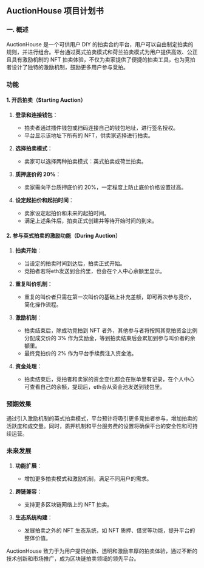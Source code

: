 ## AuctionHouse 项目计划书

### 一. 概述

AuctionHouse 是一个可供用户 DIY 的拍卖合约平台，用户可以自由制定拍卖的规则，并进行组合。平台通过英式拍卖模式和荷兰拍卖模式为用户提供高效、公正且具有激励机制的 NFT 拍卖体验，不仅为卖家提供了便捷的拍卖工具，也为竞拍者设计了独特的激励机制，鼓励更多用户参与竞拍。

### 功能

#### 1. 开启拍卖（Starting Auction）

1. **登录和连接钱包**：
   - 拍卖者通过插件钱包或扫码连接自己的钱包地址，进行签名授权。
   - 平台显示该地址下所有的 NFT，供卖家选择进行拍卖。

2. **选择拍卖模式**：
   - 卖家可以选择两种拍卖模式：英式拍卖或荷兰拍卖。

3. **质押底价的 20%**：
   - 卖家需向平台质押底价的 20%，一定程度上防止底价价格设置过高。

4. **设定起拍价和起拍时间**：
   - 卖家设定起拍价和未来的起拍时间。
   - 满足上述条件后，拍卖正式创建并等待开始时间的到来。

#### 2. 参与英式拍卖的激励功能（During Auction）

1. **拍卖开始**：
   - 当设定的拍卖时间到达后，拍卖正式开始。
   - 竞拍者若将eth发送到合约里，也会在个人中心余额里显示。
     
2. **重复叫价机制**：
   - 重复的叫价者只需在第一次叫价的基础上补充差额，即可再次参与竞价，简化操作流程。

3. **激励机制**：
   - 拍卖结束后，除成功竞拍到 NFT 者外，其他参与者将按照其竞拍资金比例分配成交价的 3% 作为奖励金，等到拍卖结束后会累加到参与叫价者的余额里。
   - 最终竞拍价的 2% 作为平台手续费注入资金池。

4. **资金处理**：
   - 拍卖结束后，竞拍者和卖家的资金变化都会在账单里有记录，在个人中心可查看自己的余额，提现后，eth会从资金池发送到钱包里。

### 预期效果

通过引入激励机制的英式拍卖模式，平台预计将吸引更多竞拍者参与，增加拍卖的活跃度和成交量。同时，质押机制和平台服务费的设置将确保平台的安全性和可持续运营。

### 未来发展

1. **功能扩展**：
   - 增加更多拍卖模式和激励机制，满足不同用户的需求。
   
2. **跨链兼容**：
   - 支持更多区块链网络上的 NFT 拍卖。

3. **生态系统构建**：
   - 发展拍卖之外的 NFT 生态系统，如 NFT 质押、借贷等功能，提升平台的整体价值。

AuctionHouse 致力于为用户提供创新、透明和激励丰厚的拍卖体验，通过不断的技术创新和市场推广，成为区块链拍卖领域的领先平台。
